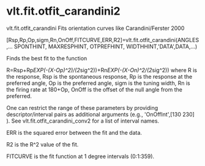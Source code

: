 # vlt.fit.otfit_carandini2

  vlt.fit.otfit_carandini Fits orientation curves like Carandini/Ferster 2000
 
   [Rsp,Rp,Op,sigm,Rn,OnOff,FITCURVE,ERR,R2]=vlt.fit.otfit_carandini(ANGLES,...
          SPONTHINT, MAXRESPHINT, OTPREFHINT, WIDTHHINT,'DATA',DATA,...) 
 
   Finds the best fit to the function
 
   R=Rsp+Rp*EXP(-(X-Op)^2)/(2*sig^2))+Rn*EXP(-(X-On)^2/(2*sig^2))
   where R is the response, Rsp is the spontaneous response, Rp is 
   the response at the preferred angle, Op is the preferred angle,
   sigm is the tuning width, Rn is the firing rate at 180+Op,
   OnOff is the offset of the null angle from the preferred.
 
   One can restrict the range of these parameters by providing
   descriptor/interval pairs as additional arguments (e.g.,
   'OnOffInt',[130 230] ).  See vlt.fit.otfit_carandini_conv2 for a list
   of interval names.
 
   ERR is the squared error between the fit and the data.
 
   R2 is the R^2 value of the fit.
 
   
   FITCURVE is the fit function at 1 degree intervals (0:1:359).
